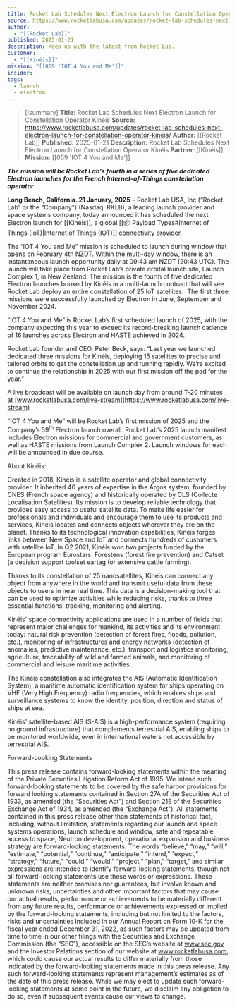 ```yaml
---
title: Rocket Lab Schedules Next Electron Launch for Constellation Operator Kinéis
source: https://www.rocketlabusa.com/updates/rocket-lab-schedules-next-electron-launch-for-constellation-operator-kineis/
author:
  - "[[Rocket Lab]]"
published: 2025-01-21
description: Keep up with the latest from Rocket Lab.
customer:
  - "[[Kinéis]]"
mission: "[[059 'IOT 4 You and Me']]"
insider: 
tags:
  - launch
  - electron
---
```

>[!summary]
**Title:** Rocket Lab Schedules Next Electron Launch for Constellation Operator Kinéis
**Source:** https://www.rocketlabusa.com/updates/rocket-lab-schedules-next-electron-launch-for-constellation-operator-kineis/
**Author:** [[Rocket Lab]]
**Published:** 2025-01-21
**Description:** Rocket Lab Schedules Next Electron Launch for Constellation Operator Kinéis
**Partner**: [[Kinéis]]
**Mission**: [[059 'IOT 4 You and Me']]


***The mission will be Rocket Lab’s fourth in a series of five dedicated Electron launches for the French Internet-of-Things constellation operator***

**Long Beach, California. 21 January, 2025** – Rocket Lab USA, Inc (“Rocket Lab” or the “Company”) (Nasdaq: RKLB), a leading launch provider and space systems company, today announced it has scheduled the next Electron launch for [[Kinéis]], a global [[📦 Payload Types#Internet of Things (IoT)|Internet of Things (IOT)]] connectivity provider.

The “IOT 4 You and Me” mission is scheduled to launch during window that opens on February 4th NZDT. Within the multi-day window, there is an instantaneous launch opportunity daily at 09:43 am NZDT (20:43 UTC). The launch will take place from Rocket Lab’s private orbital launch site, Launch Complex 1, in New Zealand. The mission is the fourth of five dedicated Electron launches booked by Kinéis in a multi-launch contract that will see Rocket Lab deploy an entire constellation of 25 IoT satellites.  The first three missions were successfully launched by Electron in June, September and November 2024.

“IOT 4 You and Me” is Rocket Lab’s first scheduled launch of 2025, with the company expecting this year to exceed its record-breaking launch cadence of 16 launches across Electron and HASTE achieved in 2024.

Rocket Lab founder and CEO, Peter Beck, says: “Last year we launched dedicated three missions for Kinéis, deploying 15 satellites to precise and tailored orbits to get the constellation up and running rapidly. We’re excited to continue the relationship in 2025 with our first mission off the pad for the year.”

A live broadcast will be available on launch day from around T-20 minutes at [www.rocketlabusa.com/live-stream](https://www.rocketlabusa.com/live-stream)

“IOT 4 You and Me” will be Rocket Lab’s first mission of 2025 and the Company’s 59<sup>th</sup> Electron launch overall. Rocket Lab’s 2025 launch manifest includes Electron missions for commercial and government customers, as well as HASTE missions from Launch Complex 2. Launch windows for each will be announced in due course. 

About Kinéis:

Created in 2018, Kinéis is a satellite operator and global connectivity provider. It inherited 40 years of expertise in the Argos system, founded by CNES (French space agency) and historically operated by CLS (Collecte Localisation Satellites). Its mission is to develop reliable technology that provides easy access to useful satellite data. To make life easier for professionals and individuals and encourage them to use its products and services, Kinéis locates and connects objects wherever they are on the planet. Thanks to its technological innovation capabilities, Kinéis forges links between New Space and IoT and connects hundreds of customers with satellite IoT. In Q2 2021, Kinéis won two projects funded by the European program Eurostars: Forestens (forest fire prevention) and Catset (a decision support toolset eartag for extensive cattle farming).

Thanks to its constellation of 25 nanosatellites, Kinéis can connect any object from anywhere in the world and transmit useful data from these objects to users in near real time. This data is a decision-making tool that can be used to optimize activities while reducing risks, thanks to three essential functions: tracking, monitoring and alerting.

Kinéis' space connectivity applications are used in a number of fields that represent major challenges for mankind, its activities and its environment today: natural risk prevention (detection of forest fires, floods, pollution, etc.), monitoring of infrastructures and energy networks (detection of anomalies, predictive maintenance, etc.), transport and logistics monitoring, agriculture, traceability of wild and farmed animals, and monitoring of commercial and leisure maritime activities.

The Kinéis constellation also integrates the AIS (Automatic Identification System), a maritime automatic identification system for ships operating on VHF (Very High Frequency) radio frequencies, which enables ships and surveillance systems to know the identity, position, direction and status of ships at sea.

Kinéis' satellite-based AIS (S-AIS) is a high-performance system (requiring no ground infrastructure) that complements terrestrial AIS, enabling ships to be monitored worldwide, even in international waters not accessible by terrestrial AIS.

Forward-Looking Statements

This press release contains forward-looking statements within the meaning of the Private Securities Litigation Reform Act of 1995. We intend such forward-looking statements to be covered by the safe harbor provisions for forward looking statements contained in Section 27A of the Securities Act of 1933, as amended (the “Securities Act”) and Section 21E of the Securities Exchange Act of 1934, as amended (the “Exchange Act”). All statements contained in this press release other than statements of historical fact, including, without limitation, statements regarding our launch and space systems operations, launch schedule and window, safe and repeatable access to space, Neutron development, operational expansion and business strategy are forward-looking statements. The words “believe,” “may,” “will,” “estimate,” “potential,” “continue,” “anticipate,” “intend,” “expect,” “strategy,” “future,” “could,” “would,” “project,” “plan,” “target,” and similar expressions are intended to identify forward-looking statements, though not all forward-looking statements use these words or expressions. These statements are neither promises nor guarantees, but involve known and unknown risks, uncertainties and other important factors that may cause our actual results, performance or achievements to be materially different from any future results, performance or achievements expressed or implied by the forward-looking statements, including but not limited to the factors, risks and uncertainties included in our Annual Report on Form 10-K for the fiscal year ended December 31, 2022, as such factors may be updated from time to time in our other filings with the Securities and Exchange Commission (the “SEC”), accessible on the SEC’s website at www.sec.gov and the Investor Relations section of our website at www.rocketlabusa.com, which could cause our actual results to differ materially from those indicated by the forward-looking statements made in this press release. Any such forward-looking statements represent management’s estimates as of the date of this press release. While we may elect to update such forward-looking statements at some point in the future, we disclaim any obligation to do so, even if subsequent events cause our views to change.